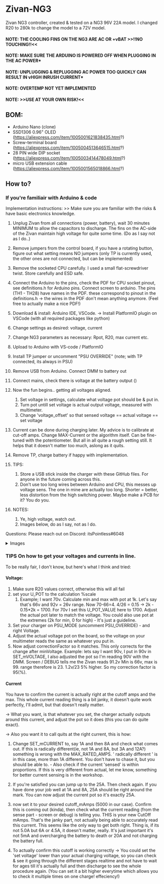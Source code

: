 # Zivan-NG3

Zivan NG3 controller, created & tested on a NG3 96V 22A model. I changed R20 to 280k to change the model to a 72V model.

#### NOTE: THE COOLING FINS ON THE NG3 ARE AC OR +vBAT >>!!NO TOUCHING!!<< 
#### NOTE: MAKE SURE THE ARDUINO IS POWERED OFF WHEN PLUGGING IN THE AC POWER*
#### NOTE: UNPLUGGING & REPLUGGING AC POWER TOO QUICKLY CAN RESULT IN vHIGH INRUSH CURRENT*
#### NOTE: OVERTEMP NOT YET IMPLEMENTED
#### NOTE: >>USE AT YOUR OWN RISK!<<


## BOM:
- Arduino Nano (clone) 
- SSD1306 0.96" OLED (https://aliexpress.com/item/1005001621838435.html?)
- Screw-terminal board (https://aliexpress.com/item/1005004513646515.html?)
- 28 PIN wide DIP socket (https://aliexpress.com/item/1005003414478049.html?)
- micro USB extension cable (https://aliexpress.com/item/1005001565018866.html?)

## How to?


### If you're familiair with Arduino & code
Implementation instructions: >> Make sure you are familiar with the risks & have basic electronics knowledge. 

1) Unplug Zivan from all connections (power, battery), wait 30 minutes MINIMUM to allow the capacitors to discharge. The fins on the AC-side of the Zivan maintain high voltage for quite some time. (Do as I say not as I do..)
2) Remove jumpers from the control board, if you have a rotating button, figure out what setting means NO jumpers (only TP is currently used, the other ones are not connected, but can be implemented) 
3) Remove the socketed CPU carefully. I used a small flat-screwdriver twist. Store carefully and ESD safe.
4) Connect the Arduino to the pins, check the PDF for CPU socket pinout, see definitions.h for Arduino pins. Connect screen to arduino. The pins (TH1 - TH28) have names in the PDF. these correspond to pinout in the definitions.h -> the wires in the PDF don't mean anything anymore.
(Feel free to actually make a nice PDF!)
5) Download & install: Arduino IDE, VSCode. -> Install PlatformIO plugin on VSCode (with all required packages like python)
6) Change settings as desired: voltage, current
7) Change NG3 parameters as necessary: Rpot, R20, max current etc.
8) Upload to Arduino with VS-code / PlatformIO
9) Install TP jumper or uncomment "PSU OVERRIDE" (note; with TP connected, its always in PSU)
10) Remove USB from Arduino. Connect DMM to battery out
11) Connect mains, check there is voltage at the battery output (<reminder here to not touch fins>)
12) Now the fun begins.. getting all voltages aligned.
	1) Set voltage in settings, calculate what voltage pot should be & put in.
	2) Turn pot untill set voltage is actual output voltage, measured with multimeter.
	3) Change 'voltage_offset' so that sensed voltage == actual voltage == set voltage

13) Current can be done during charging later. My advice is to calibrate at cut-off amps. Change MAX-Current or the algorithm itself. Can be fine-tuned with the potentiometer. But all in all quite a rough setting still. It helps that it doesn't matter too much, aslong as it quits.
14) Remove TP, charge battery if happy with implementation. 
15) TIPS: 
	1) Store a USB stick inside the charger with these GitHub files. For anyone in the future coming across this.
	2) Don't use too long wires between Arduino and CPU, this messes up voltage sens. The one in mine are actually too long. Shorter = better, less distortion from the high switching power. Maybe make a PCB for it? You do you.

16) NOTES:
	1) Ye, high voltage, watch out. 
	2) Images below, do as I say, not as I do.


Questions: Please reach out on Discord: itsPointless#6048



<details>
<summary>Images</summary>

CPU Removed 
![CPU removed](/images/CPU_removed.jpeg)

Created a tiny circuitboard from a prototype board & 28 pin DIP sockets. 
The square one fits the 2.54 pinstrips. the round one doesn't. But they fit eachother...

Expect to spend 2-3 hours of soldering...
![Made a circuit board](/images/connected.jpg)
![All connected](/images/circuit_board.jpg)

Extension built into the casing
![Extension](/images/Extension.jpeg)

Everything in the Zivan, used 2 layers of battery pack crimping stuff to isolate it
![Built into Zivan](/images/Builtin.jpg)
![Built into Zivan](/images/detail.jpg)

Installing PlatformIO plugin
![Installing PlatformIO](/images/Platformio.png)

Install python
![Python](/images/Python.png)

Downloading the github repository
![Download ZIP](/images/ZIP.png)

Opening the project in PlatformIO
![Open Project](/images/Open_project.png)

-> Navigate to the unpacked ZIP folder

Change settings to your desires
![Settings](/images/Settings.png)

Now the fun begins.. getting all voltages aligned.
1) Set voltage in settings, calculate what voltage pot should be & put in.
2) Turn pot untill set voltage is actual output voltage, measured with multimeter.
3) Change 'voltage_offset' so that sensed voltage == actual voltage == set voltage

Adjust the pots (left is current, right is Voltage) 
![Change pots](/images/Pots.jpg)

Actions for PlatformIO, V to check code, arrow to write to Arduino (make sure its connected)
![Actions bar](/images/Actions.png)

![Check](/images/Check.png)

![Write](/images/Write.png)

![Confirm voltage](/images/Confirm.jpeg)

Now all connected, inside & pushed.
![Python](/images/working.jpeg)


</details>


### TIPS On how to get your voltages and currents in line.
To be really fair, I don't know, but here's what I think and tried:

#### Voltage: 
1) Make sure R20 values correct, otherwise this will all fail
2) set your U_POT to the calculation %scale 
	1) Example; I want 70v. Calculate min and max with pot at 1k. Let's say that's 66v and 92v = 26v range. Now 70-66=4. 4/26 = 0.15 -> 2k - 0.15*2k = 1700. For 70v I set this U_POT_VALUE here to 1700. Adjust the actual pot later to match the voltage. You could also use pot at the extremes (2k for min, 0 for high) - It's just a guideline.
3) Set your charger on PSU_MODE (uncomment PSU_OVERRIDE) - and right Voltage.
4) Adjust the actual voltage pot on the board, so the voltage on your multimeter reads the same as whatever you put in.
5) Now adjust correctionFactor so it matches. This only corrects for the change after minVoltage.
Example: lets say I want 90v, I put in 90v in SET_mVOLTAGE, I also adjusted the pot so I'm reading 90V with the DMM. Screen / DEBUG tells me the Zivan reads 91.2v
Min is 66v, max is 99. range therefore is 23. 1.2v/23 5% higher. So my correction factor is 95(%).



#### Current
You have to confirm the current is actually right at the cutoff amps and the max. This whole current reading thing is a bit janky, it doesn't quite work perfectly, I'll admit, but that doesn't really matter.

-> What you want, is that whatever you set, the charger actually outputs around this current, and adjust the pot so it does (this you can do quite exact).

-> Also you want it to call quits at the right current, this is how:

1) Change SET_mCURRENT to, say 1A and then 8A and check what comes out. If this is radically different(ie, not 1A and 8A, but 3A and 12A?) something is wrong with the MAX_RATED_AMPS. ' radically different ' is in this case, more than 1A different. You don't have to chase it, but you should be able to. - Also check if the current 'sensed' is within proportions. If this is very different from actual, let me know, something for better current sensing is in the workshop.

2) If you're satisfied you can jump up to the 25A. Then check again. If you have done your job well at 1A and 8A, 25A should be right around the mark. You can now adjust the current pot so it's exactly 25A.

3) now set it to your desired cutoff_mAmps (5000 in our case). Confirm this is coming out (kinda), then check what the current reading (from the sense part - screen or debug) is telling you. THIS is your new CutOff mAmps. That's the janky part, not actually being able to accurately read this current. This seems like the only way to get both right. Thing is, if its not 5.0A but 6A or 4.5A, it doesn't matter, really. It's just important it's not 5mA and overcharging the battery to death or 20A and not charging the battery full.

4) To actually confirm this cutoff is working correctly ->
You could set the 'set voltage' lower than your actual charging voltage, so you can check & see it going through the different stages realtime and not have to wait for ages till it's actually full and then discharge to see the whole procedure again. (You can set it a bit higher everytime which allows you to check it multiple times on one charge! effeciency!)

